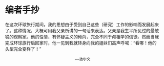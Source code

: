 # 编者手抄

  

在这次环球旅行期间，我的思想由于受到自己这些（研究）工作的影响而发展起来了。这种情况，大概可用我父亲所讲的一句话来表达。父亲是我生平所见过的最敏锐的观察家。他的性情，有怀疑主义的倾向，完全不同于颅相学的信徒。然而当我完成环球旅行后回家时，他一见到我就转身向我的姐妹们高声呼喊：“看哪！他的头型完全变样了！”

```text
                                ——达尔文
```

